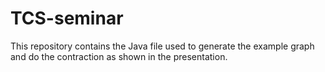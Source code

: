 # TCS-seminar

This repository contains the Java file used to generate the example graph and do the contraction as shown in the presentation.

